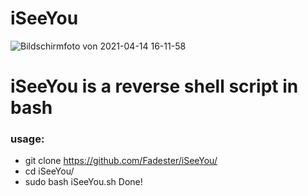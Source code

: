 # iSeeYou
![Bildschirmfoto von 2021-04-14 16-11-58](https://user-images.githubusercontent.com/53977560/114724983-64d1c600-9d3c-11eb-9da1-6210b3863b5d#.png)
# iSeeYou is a reverse shell script in bash
### usage:
- git clone https://github.com/Fadester/iSeeYou/
- cd iSeeYou/
- sudo bash iSeeYou.sh
Done! 
